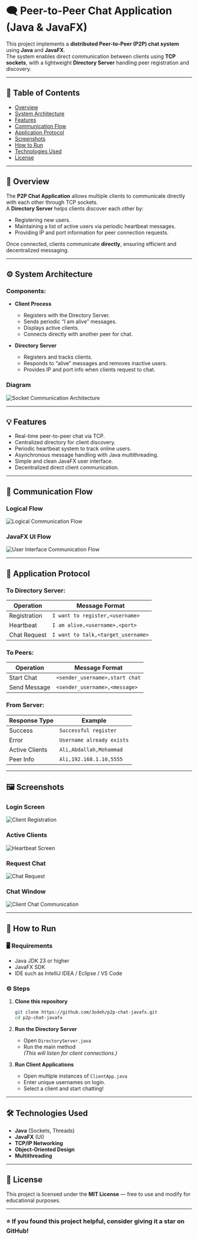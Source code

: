 # 🗨️ Peer-to-Peer Chat Application (Java & JavaFX)

This project implements a **distributed Peer-to-Peer (P2P) chat system** using **Java** and **JavaFX**.  
The system enables direct communication between clients using **TCP sockets**, with a lightweight **Directory Server** handling peer registration and discovery.

---

## 📖 Table of Contents
- [Overview](#overview)
- [System Architecture](#system-architecture)
- [Features](#features)
- [Communication Flow](#communication-flow)
- [Application Protocol](#application-protocol)
- [Screenshots](#screenshots)
- [How to Run](#how-to-run)
- [Technologies Used](#technologies-used)
- [License](#license)

---

## 🧩 Overview

The **P2P Chat Application** allows multiple clients to communicate directly with each other through TCP sockets.  
A **Directory Server** helps clients discover each other by:
- Registering new users.
- Maintaining a list of active users via periodic heartbeat messages.
- Providing IP and port information for peer connection requests.

Once connected, clients communicate **directly**, ensuring efficient and decentralized messaging.

---

## ⚙️ System Architecture

### Components:
- **Client Process**
  - Registers with the Directory Server.
  - Sends periodic “I am alive” messages.
  - Displays active clients.
  - Connects directly with another peer for chat.

- **Directory Server**
  - Registers and tracks clients.
  - Responds to “alive” messages and removes inactive users.
  - Provides IP and port info when clients request to chat.

### Diagram
![Socket Communication Architecture](https://github.com/user-attachments/assets/f01002ab-ada0-42ec-b4f7-db53a29a8e9b)


---

## 💡 Features
- Real-time peer-to-peer chat via TCP.
- Centralized directory for client discovery.
- Periodic heartbeat system to track online users.
- Asynchronous message handling with Java multithreading.
- Simple and clean JavaFX user interface.
- Decentralized direct client communication.

---

## 🔄 Communication Flow

### Logical Flow
![Logical Communication Flow](https://github.com/user-attachments/assets/33b052db-4977-4450-8b7e-7206d34ddd19)

### JavaFX UI Flow
![User Interface Communication Flow](https://github.com/user-attachments/assets/3b4e8d3c-6814-4f90-89e4-30a6788200c7)

---

## 🧠 Application Protocol

### To Directory Server:
| Operation | Message Format |
|------------|----------------|
| Registration | `I want to register,<username>` |
| Heartbeat | `I am alive,<username>,<port>` |
| Chat Request | `I want to talk,<target_username>` |

### To Peers:
| Operation | Message Format |
|------------|----------------|
| Start Chat | `<sender_username>,start chat` |
| Send Message | `<sender_username>,<message>` |

### From Server:
| Response Type | Example |
|----------------|----------|
| Success | `Successful register` |
| Error | `Username already exists` |
| Active Clients | `Ali,Abdallah,Mohammad` |
| Peer Info | `Ali,192.168.1.10,5555` |

---

## 🖼️ Screenshots

### Login Screen
![Client Registration](https://github.com/user-attachments/assets/97987201-cdc6-42d9-88dc-8405763d4b64)

### Active Clients
![Heartbeat Screen](https://github.com/user-attachments/assets/fe637127-4fdf-4ad7-9ee8-f3fe6772d76b)

### Request Chat
![Chat Request](https://github.com/user-attachments/assets/1bc004da-8848-450b-8f8c-9a79c3e5672e)

### Chat Window
![Client Chat Communication](https://github.com/user-attachments/assets/4d04a0b5-7b12-449f-8769-8112425957c8)

---

## 🚀 How to Run

### 🖥️ Requirements
- Java JDK 23 or higher  
- JavaFX SDK  
- IDE such as IntelliJ IDEA / Eclipse / VS Code  

### ⚙️ Steps
1. **Clone this repository**
   ```bash
   git clone https://github.com/3odeh/p2p-chat-javafx.git
   cd p2p-chat-javafx
   ```

2. **Run the Directory Server**
   - Open `DirectoryServer.java`
   - Run the main method  
   *(This will listen for client connections.)*

3. **Run Client Applications**
   - Open multiple instances of `ClientApp.java`
   - Enter unique usernames on login.
   - Select a client and start chatting!

---

## 🛠️ Technologies Used
- **Java** (Sockets, Threads)
- **JavaFX** (UI)
- **TCP/IP Networking**
- **Object-Oriented Design**
- **Multithreading**

---

## 📄 License
This project is licensed under the **MIT License** — free to use and modify for educational purposes.

---

### ⭐ If you found this project helpful, consider giving it a star on GitHub!
